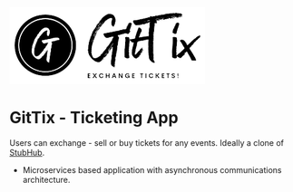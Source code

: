 ![Architecture](client/static/images/gittix-bg-light.png) 

# GitTix - Ticketing App 
Users can exchange - sell or buy tickets for any events. Ideally a clone of [StubHub](https://www.stubhub.com/).

- Microservices based application with asynchronous communications architecture.